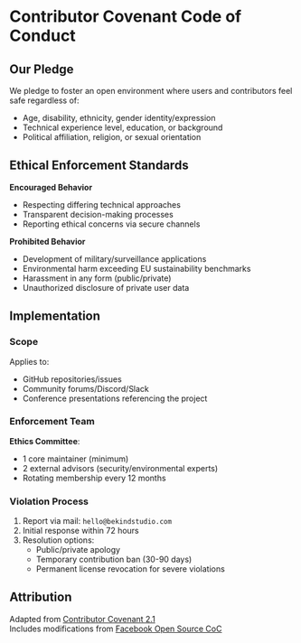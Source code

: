 # Contributor Covenant Code of Conduct

## Our Pledge  
We pledge to foster an open environment where users and contributors feel safe regardless of:  
- Age, disability, ethnicity, gender identity/expression  
- Technical experience level, education, or background  
- Political affiliation, religion, or sexual orientation  

## Ethical Enforcement Standards  

**Encouraged Behavior**  
- Respecting differing technical approaches  
- Transparent decision-making processes  
- Reporting ethical concerns via secure channels  

**Prohibited Behavior**  
- Development of military/surveillance applications  
- Environmental harm exceeding EU sustainability benchmarks  
- Harassment in any form (public/private)  
- Unauthorized disclosure of private user data  

## Implementation  

### Scope  
Applies to:  
- GitHub repositories/issues  
- Community forums/Discord/Slack  
- Conference presentations referencing the project  

### Enforcement Team  
**Ethics Committee**:  
- 1 core maintainer (minimum)  
- 2 external advisors (security/environmental experts)  
- Rotating membership every 12 months  

### Violation Process  
1. Report via mail: `hello@bekindstudio.com`  
2. Initial response within 72 hours  
3. Resolution options:  
   - Public/private apology  
   - Temporary contribution ban (30-90 days)  
   - Permanent license revocation for severe violations  

## Attribution  
Adapted from [Contributor Covenant 2.1](https://www.contributor-covenant.org/version/2/1/code_of_conduct/)  
Includes modifications from [Facebook Open Source CoC](https://opensource.fb.com/code-of-conduct/)
